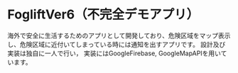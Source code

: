 # FogliftVer6（不完全デモアプリ）
  海外で安全に生活するためのアプリとして開発しており、危険区域をマップ表示し、危険区域に近付いてしまっている時には通知を出すアプリです。
  設計及び実装は独自に一人で行い， 実装にはGoogleFirebase, GoogleMapAPIを用いています。
 
